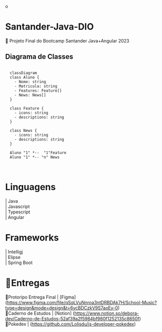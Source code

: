 o
# Santander-Java-DIO
 📌 Projeto Final do Bootcamp Santander Java+Angular 2023
<br>

## Diagrama de Classes

```mermaid

  classDiagram
  class Aluno {
    - Nome: string
    - Matricula: string
    - Features: Feature[]
    - News: News[]
  }

  class Feature {
    - icons: string
    - descriptions: string
  }

  class News {
    - icons: string
    - descriptions: string
  }

  Aluno "1" *--  "1"Feature
  Aluno "1" *-- "n" News

```
<br>

# Linguagens
| Java <br>
| Javascript <br>
| Typescript <br>
| Angular <br>

# Frameworks 
| Intelligj <br>
| Elipse <br>
| Spring Boot <br>


# 📝Entregas 
🔸Protoripo Entrega Final | [Figma] (https://www.figma.com/file/qSqLVuNnroa3ntDRBDAk7H/School-Music?type=design&mode=design&t=6ycBDCzkV9S7aoEy-0)<br>
🔸Caderno de Estudos | [Notion] (https://www.notion.so/debora-dev/Caderno-de-Estudos-52af39a2f5984bf980f1252135c8650f)<br>
🔸Pokedex | (https://github.com/Lolisdu/js-developer-pokedex)



